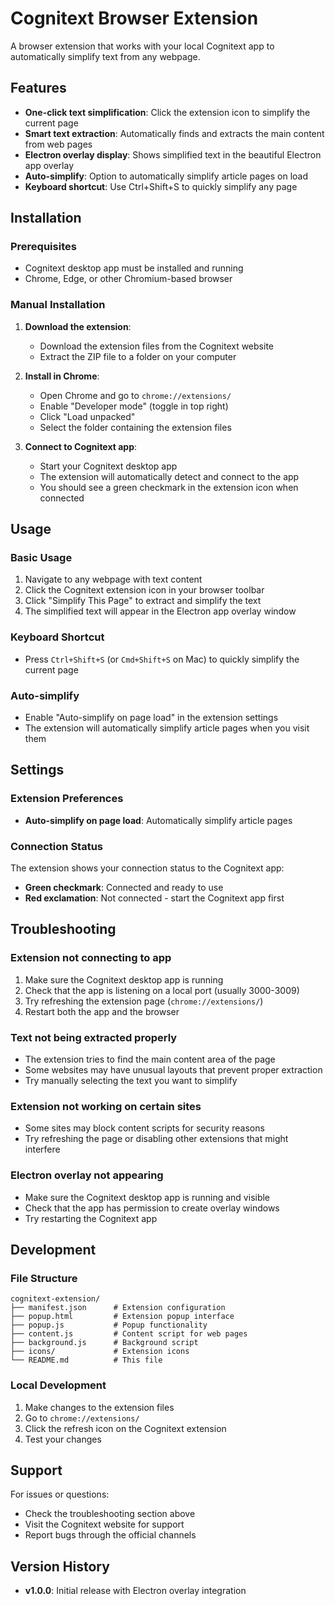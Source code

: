 # Cognitext Browser Extension

A browser extension that works with your local Cognitext app to automatically simplify text from any webpage.

## Features

- **One-click text simplification**: Click the extension icon to simplify the current page
- **Smart text extraction**: Automatically finds and extracts the main content from web pages
- **Electron overlay display**: Shows simplified text in the beautiful Electron app overlay
- **Auto-simplify**: Option to automatically simplify article pages on load
- **Keyboard shortcut**: Use Ctrl+Shift+S to quickly simplify any page

## Installation

### Prerequisites

- Cognitext desktop app must be installed and running
- Chrome, Edge, or other Chromium-based browser

### Manual Installation

1. **Download the extension**:

   - Download the extension files from the Cognitext website
   - Extract the ZIP file to a folder on your computer

2. **Install in Chrome**:

   - Open Chrome and go to `chrome://extensions/`
   - Enable "Developer mode" (toggle in top right)
   - Click "Load unpacked"
   - Select the folder containing the extension files

3. **Connect to Cognitext app**:
   - Start your Cognitext desktop app
   - The extension will automatically detect and connect to the app
   - You should see a green checkmark in the extension icon when connected

## Usage

### Basic Usage

1. Navigate to any webpage with text content
2. Click the Cognitext extension icon in your browser toolbar
3. Click "Simplify This Page" to extract and simplify the text
4. The simplified text will appear in the Electron app overlay window

### Keyboard Shortcut

- Press `Ctrl+Shift+S` (or `Cmd+Shift+S` on Mac) to quickly simplify the current page

### Auto-simplify

- Enable "Auto-simplify on page load" in the extension settings
- The extension will automatically simplify article pages when you visit them

## Settings

### Extension Preferences

- **Auto-simplify on page load**: Automatically simplify article pages

### Connection Status

The extension shows your connection status to the Cognitext app:

- **Green checkmark**: Connected and ready to use
- **Red exclamation**: Not connected - start the Cognitext app first

## Troubleshooting

### Extension not connecting to app

1. Make sure the Cognitext desktop app is running
2. Check that the app is listening on a local port (usually 3000-3009)
3. Try refreshing the extension page (`chrome://extensions/`)
4. Restart both the app and the browser

### Text not being extracted properly

- The extension tries to find the main content area of the page
- Some websites may have unusual layouts that prevent proper extraction
- Try manually selecting the text you want to simplify

### Extension not working on certain sites

- Some sites may block content scripts for security reasons
- Try refreshing the page or disabling other extensions that might interfere

### Electron overlay not appearing

- Make sure the Cognitext desktop app is running and visible
- Check that the app has permission to create overlay windows
- Try restarting the Cognitext app

## Development

### File Structure

```
cognitext-extension/
├── manifest.json      # Extension configuration
├── popup.html         # Extension popup interface
├── popup.js           # Popup functionality
├── content.js         # Content script for web pages
├── background.js      # Background script
├── icons/             # Extension icons
└── README.md          # This file
```

### Local Development

1. Make changes to the extension files
2. Go to `chrome://extensions/`
3. Click the refresh icon on the Cognitext extension
4. Test your changes

## Support

For issues or questions:

- Check the troubleshooting section above
- Visit the Cognitext website for support
- Report bugs through the official channels

## Version History

- **v1.0.0**: Initial release with Electron overlay integration
